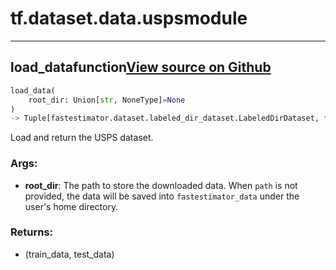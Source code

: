 # tf.dataset.data.usps<span class="tag">module</span>

---

## load_data<span class="tag">function</span><a class="sourcelink" href=https://github.com/fastestimator/fastestimator/blob/r1.2/fastestimator/dataset/data/usps.py/#L87-L131>View source on Github</a>
```python
load_data(
	root_dir: Union[str, NoneType]=None
)
-> Tuple[fastestimator.dataset.labeled_dir_dataset.LabeledDirDataset, fastestimator.dataset.labeled_dir_dataset.LabeledDirDataset]
```
Load and return the USPS dataset.


<h3>Args:</h3>


* **root_dir**: The path to store the downloaded data. When `path` is not provided, the data will be saved into `fastestimator_data` under the user's home directory. 

<h3>Returns:</h3>

<ul class="return-block"><li>    (train_data, test_data)</li></ul>

